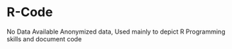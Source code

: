 # R-Code
No Data Available
Anonymized data, Used mainly to depict R Programming skills and document code
